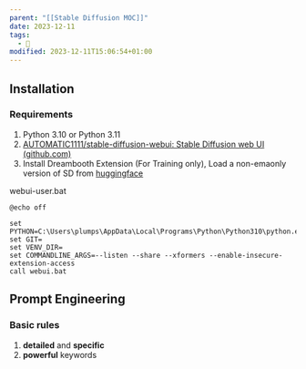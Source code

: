 ```yaml
---
parent: "[[Stable Diffusion MOC]]"
date: 2023-12-11
tags:
  - 🦠
modified: 2023-12-11T15:06:54+01:00
---
```


## Installation

### Requirements
1. Python 3.10 or Python 3.11
2. [AUTOMATIC1111/stable-diffusion-webui: Stable Diffusion web UI (github.com)](https://github.com/AUTOMATIC1111/stable-diffusion-webui)
3. Install Dreambooth Extension (For Training only), Load a non-emaonly version of SD from [huggingface](https://huggingface.co/runwayml/stable-diffusion-v1-5/tree/main)

webui-user.bat
```
@echo off

set PYTHON=C:\Users\plumps\AppData\Local\Programs\Python\Python310\python.exe
set GIT=
set VENV_DIR=
set COMMANDLINE_ARGS=--listen --share --xformers --enable-insecure-extension-access
call webui.bat
```


## Prompt Engineering

### Basic rules

1. **detailed** and **specific**
2. **powerful** keywords

